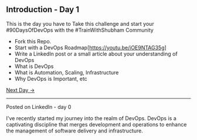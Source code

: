 ## Introduction - Day 1

This is the day you have to Take this challenge and start your #90DaysOfDevOps with the #TrainWithShubham Community

- Fork this Repo.
- Start with a DevOps Roadmap[https://youtu.be/iOE9NTAG35g]
- Write a LinkedIn post or a small article about your understanding of DevOps
- What is DevOps
- What is Automation, Scaling, Infrastructure
- Why DevOps is Important, etc

[Next Day →](../day02/README.md)

-------------------
Posted on LinkedIn - day 0

I've recently started my journey into the realm of DevOps. DevOps is a captivating discipline that merges development and operations to enhance the management of software delivery and infrastructure.
